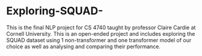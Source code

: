 # Exploring-SQUAD-
This is the final NLP project for CS 4740 taught by professor Claire Cardie at Cornell University. This is an open-ended project and includes exploring the SQUAD dataset 
using 1 non-transformer and one transformer model of our choice as well as analysing and comparing their performance.
